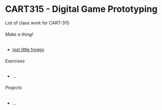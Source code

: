 # CART315 - Digital Game Prototyping
List of class work for CART-315

###### Make a thing!
- [lost little froggy](https://stphnied.itch.io/lost-little-froggy)

###### Exercises
- ...

###### Projects
- ...
